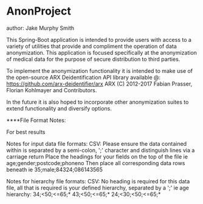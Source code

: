 # AnonProject

author: Jake Murphy Smith

This Spring-Boot application is intended to provide users with access to a variety of utilities that provide and compliment the operation of data anonymization. This application is focused specifically at the anonymization of medical data for the purpose of secure distribution to third parties.

To implement the anonymization functionality it is intended to make use of the open-source ARX Deidentification API library available @: https://github.com/arx-deidentifier/arx
ARX (C) 2012-2017 Fabian Prasser, Florian Kohlmayer and Contributors.

In the future it is also hoped to incorporate other anonymization suites to extend functionality and diversify options.

****File Format Notes:

For best results

Notes for input data file formats: 
CSV: Please ensure the data contained within is separated by a semi-colon, ';' character and 	 	 	 distinguish lines via a carriage return
	 Place the headings for your fields on the top of the file ie age;gender;postcode;phoneno 
	 Then place all corresponding data rows beneath ie 35;male;84324;086143565
	 
Notes for hierarchy file formats:
CSV: No heading is required for this data file, all that is required is your defined hierarchy, 	 	 separated by a ';' ie age hierarchy: 34;<50;<=65;*
										  43;<50;<=65;*
										  24;<30;<50;<=65;*